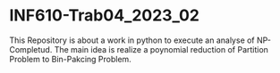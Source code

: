 # INF610-Trab04_2023_02
This Repository is about a work in python to execute an analyse of NP-Completud. The main idea is realize a poynomial reduction of Partition Problem to Bin-Pakcing Problem.
